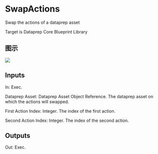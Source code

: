 # SwapActions

Swap the actions of a dataprep asset

Target is Dataprep Core Blueprint Library

## 图示

![]($-20221218-18490525.png)

## Inputs

In: Exec.

Dataprep Asset: Dataprep Asset Object Reference. The dataprep asset on which the actions will swapped.

First Action Index: Integer. The index of the first action.

Second Action Index: Integer. The index of the second action.  

## Outputs

Out: Exec.

